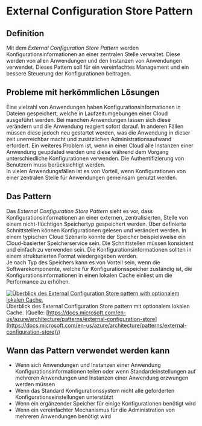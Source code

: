# External Configuration Store Pattern

## Definition
Mit dem _External Configuration Store Pattern_ werden Konfigurationsinformationen an einer zentralen Stelle verwaltet. Diese werden von allen Anwendungen und den Instanzen von Anwendungen verwendet. Dieses Pattern soll für ein vereinfachtes Management und ein bessere Steuerung der Konfigurationen beitragen.

## Probleme mit herkömmlichen Lösungen
Eine vielzahl von Anwendungen haben Konfigurationsinformationen in Dateien gespeichert, welche in Laufzeitumgebungen einer Cloud ausgeführt werden. Bei manchen Anwendungen lassen sich diese verändern und die Anwendung reagiert sofort darauf. In anderen Fällen müssen diese jedoch neu gestartet werden, was die Anwendung in dieser zeit unerreichbar macht und zusätzlichen Administrationsaufwand erfordert. Ein weiteres Problem ist, wenn in einer Cloud alle Instanzen einer Anwendung geupdated werden und diese während dem Vorgang unterschiedliche Konfigurationen verwenden. Die Authentifizierung von Benutzern muss berücksichtigt werden.  
In vielen Anwendungsfällen ist es von Vorteil, wenn Konfigurationen von einer zentralen Stelle für Anwendungen gemeinsam genutzt werden. 

## Das Pattern
Das _External Configuration Store Pattern_ sieht es vor, dass Konfigurationsinformationen an einer externen, zentralisierten, Stelle von einem nicht-flüchtigen Speichertyp gespeichert werden. Über definierte Schnittstellen können Konfigurationen gelesen und verändert werden. In einem typischen Cloud Szenario könnte der Speicher beispielsweise ein Cloud-basierter Speicherservice sein. Die Schnittstellen müssen konsistent und einfach zu verwenden sein. Die Konfigurationsinformationen sollten in einem strukturierten Format wiedergegeben werden.  
Je nach Typ des Speichers kann es von Vorteil sein, wenn die Softwarekomponente, welche für Konfigurationsspeicher zuständig ist, die Konfigurationsinformationen in einen lokalen Cache einliest um die Performance zu erhöhen.

[![](https://docs.microsoft.com/en-us/azure/architecture/patterns/_images/external-configuration-store-overview.png "Überblick des External Configuration Store pattern with optionalem lokalen Cache.")](https://docs.microsoft.com/en-us/azure/architecture/patterns/_images/external-configuration-store-overview.png)  
Überblick des External Configuration Store pattern mit optionalem lokalen Cache. \(Quelle: [https://docs.microsoft.com/en-us/azure/architecture/patterns/external-configuration-store](https://docs.microsoft.com/en-us/azure/architecture/patterns/external-configuration-store)\)

## Wann das Pattern verwendet werden kann 
* Wenn sich Anwendungen und Instanzen einer Anwendung Konfigurationsinformationen teilen oder wenn Standardeinstellungen auf mehreren Anwendungen und Instanzen einer Anwendung erzwungen werden müssen
* Wenn das Standard Konfigurationssystem nicht alle geforderten Konfigurationseinstellungen unterstützt
* Wenn ein ergänzender Speicher für einige Konfigurationen benötigt wird
* Wenn ein vereinfachter Mechanismus für die Administration von mehreren Anwendungen benötigt wird



